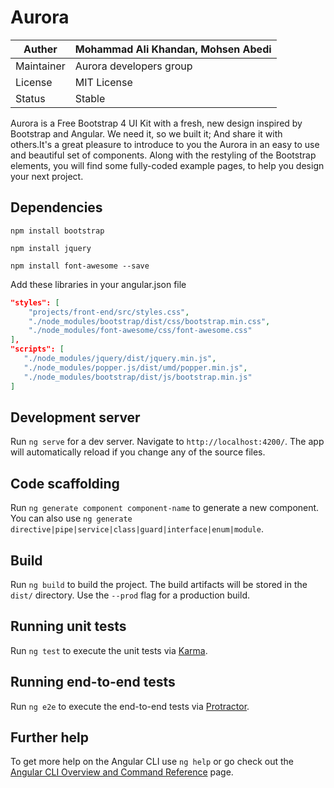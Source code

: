 # Aurora
 Auther | Mohammad Ali Khandan, Mohsen Abedi 
------------ | -------------
Maintainer | Aurora developers group
License | MIT License
Status | Stable


Aurora is a Free Bootstrap 4 UI Kit with a fresh, new design inspired by Bootstrap and Angular. We need it, so we built it; And share it with others.It's a great pleasure to introduce to you the Aurora in an easy to use and beautiful set of components. Along with the restyling of the Bootstrap elements, you will find some fully-coded example pages, to help you design your next project.

## Dependencies

`npm install bootstrap`

`npm install jquery`

`npm install font-awesome --save`

Add these libraries in your angular.json file

~~~json
"styles": [
    "projects/front-end/src/styles.css",
    "./node_modules/bootstrap/dist/css/bootstrap.min.css",
    "./node_modules/font-awesome/css/font-awesome.css"
],
"scripts": [
   "./node_modules/jquery/dist/jquery.min.js",
   "./node_modules/popper.js/dist/umd/popper.min.js",
   "./node_modules/bootstrap/dist/js/bootstrap.min.js"
]
~~~

## Development server

Run `ng serve` for a dev server. Navigate to `http://localhost:4200/`. The app will automatically reload if you change any of the source files.

## Code scaffolding

Run `ng generate component component-name` to generate a new component. You can also use `ng generate directive|pipe|service|class|guard|interface|enum|module`.

## Build

Run `ng build` to build the project. The build artifacts will be stored in the `dist/` directory. Use the `--prod` flag for a production build.

## Running unit tests

Run `ng test` to execute the unit tests via [Karma](https://karma-runner.github.io).

## Running end-to-end tests

Run `ng e2e` to execute the end-to-end tests via [Protractor](http://www.protractortest.org/).

## Further help

To get more help on the Angular CLI use `ng help` or go check out the [Angular CLI Overview and Command Reference](https://angular.io/cli) page.
